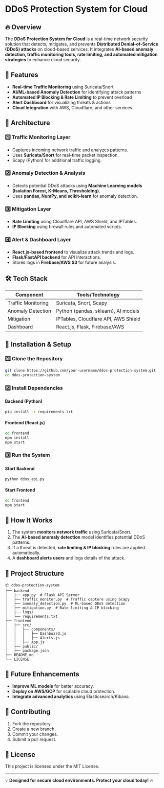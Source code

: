 # DDoS Protection System for Cloud  

## 🔥 Overview  
The **DDoS Protection System for Cloud** is a real-time network security solution that detects, mitigates, and prevents **Distributed Denial-of-Service (DDoS) attacks** on cloud-based services. It integrates **AI-based anomaly detection, traffic monitoring tools, rate limiting, and automated mitigation strategies** to enhance cloud security.

## 🎯 Features  
- **Real-time Traffic Monitoring** using Suricata/Snort  
- **AI/ML-based Anomaly Detection** for identifying attack patterns  
- **Automated IP Blocking & Rate Limiting** to prevent overload  
- **Alert Dashboard** for visualizing threats & actions  
- **Cloud Integration** with AWS, Cloudflare, and other services  

## 🚀 Architecture  
### **1️⃣ Traffic Monitoring Layer**  
- Captures incoming network traffic and analyzes patterns.  
- Uses **Suricata/Snort** for real-time packet inspection.  
- Scapy (Python) for additional traffic logging.  

### **2️⃣ Anomaly Detection & Analysis**  
- Detects potential DDoS attacks using **Machine Learning models (Isolation Forest, K-Means, Thresholding).**  
- Uses **pandas, NumPy, and scikit-learn** for anomaly detection.  

### **3️⃣ Mitigation Layer**  
- **Rate Limiting** using Cloudflare API, AWS Shield, and IPTables.  
- **IP Blocking** using firewall rules and automated scripts.  

### **4️⃣ Alert & Dashboard Layer**  
- **React.js-based frontend** to visualize attack trends and logs.  
- **Flask/FastAPI backend** for API interactions.  
- Stores logs in **Firebase/AWS S3** for future analysis.  

## 🛠️ Tech Stack  
| Component                | Tools/Technology  |  
|-------------------------|-----------------|  
| Traffic Monitoring      | Suricata, Snort, Scapy |  
| Anomaly Detection      | Python (pandas, sklearn), AI models |  
| Mitigation             | IPTables, Cloudflare API, AWS Shield |  
| Dashboard              | React.js, Flask, Firebase/AWS |  

## 📌 Installation & Setup  
### **1️⃣ Clone the Repository**  
```bash  
git clone https://github.com/your-username/ddos-protection-system.git  
cd ddos-protection-system  
```

### **2️⃣ Install Dependencies**  
#### **Backend (Python)**  
```bash  
pip install -r requirements.txt  
```
#### **Frontend (React.js)**  
```bash  
cd frontend  
npm install  
npm start  
```

### **3️⃣ Run the System**  
#### **Start Backend**  
```bash  
python ddos_api.py  
```
#### **Start Frontend**  
```bash  
cd frontend  
npm start  
```

## 🎯 How It Works  
1. The system **monitors network traffic** using Suricata/Snort.  
2. The **AI-based anomaly detection** model identifies potential DDoS patterns.  
3. If a threat is detected, **rate limiting & IP blocking** rules are applied automatically.  
4. A **dashboard alerts users** and logs details of the attack.  

## 📂 Project Structure  
```
📦 ddos-protection-system  
├── backend  
│   ├── app.py  # Flask API Server  
│   ├── traffic_monitor.py  # Traffic capture using Scapy  
│   ├── anomaly_detection.py  # ML-based DDoS detection  
│   ├── mitigation.py  # Rate limiting & IP blocking  
│   ├── logs/  
│   └── requirements.txt  
├── frontend  
│   ├── src/  
│   │   ├── components/  
│   │   │   ├── Dashboard.js  
│   │   │   ├── Alerts.js  
│   │   ├── App.js  
│   ├── public/  
│   ├── package.json  
├── README.md  
└── LICENSE  
```

## 📌 Future Enhancements  
- **Improve ML models** for better accuracy.  
- **Deploy on AWS/GCP** for scalable cloud protection.  
- **Integrate advanced analytics** using Elasticsearch/Kibana.  

## 🤝 Contributing  
1. Fork the repository.  
2. Create a new branch.  
3. Commit your changes.  
4. Submit a pull request.  

## 📝 License  
This project is licensed under the MIT License.  

---  
💡 **Designed for secure cloud environments. Protect your cloud today!** 🔥
